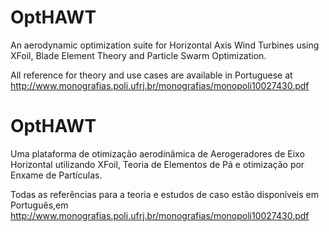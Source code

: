 # OptHAWT

An aerodynamic optimization suite for Horizontal Axis Wind Turbines using XFoil, Blade Element Theory and Particle Swarm Optimization.

All reference for theory and use cases are available in Portuguese at
http://www.monografias.poli.ufrj.br/monografias/monopoli10027430.pdf


# OptHAWT

Uma plataforma de otimização aerodinâmica de Aerogeradores de Eixo Horizontal utilizando XFoil, Teoria de Elementos de Pá e otimização por Enxame de Partículas.

Todas as referências para a teoria e estudos de caso estão disponíveis em Português,em 
http://www.monografias.poli.ufrj.br/monografias/monopoli10027430.pdf

